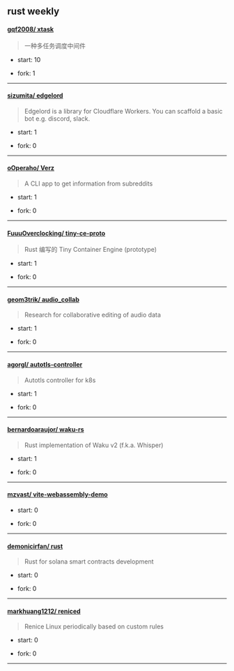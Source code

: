 ## rust weekly

#### [gqf2008/ xtask](https://github.com/gqf2008/xtask)
>  一种多任务调度中间件
+ start: 10
+ fork: 1
---
#### [sizumita/ edgelord](https://github.com/sizumita/edgelord)
>  Edgelord is a library for Cloudflare Workers. You can scaffold a basic bot e.g. discord, slack.
+ start: 1
+ fork: 0
---
#### [oOperaho/ Verz](https://github.com/oOperaho/Verz)
>  A CLI app to get information from subreddits
+ start: 1
+ fork: 0
---
#### [FuuuOverclocking/ tiny-ce-proto](https://github.com/FuuuOverclocking/tiny-ce-proto)
>  Rust 编写的 Tiny Container Engine (prototype)
+ start: 1
+ fork: 0
---
#### [geom3trik/ audio_collab](https://github.com/geom3trik/audio_collab)
>  Research for collaborative editing of audio data
+ start: 1
+ fork: 0
---
#### [agorgl/ autotls-controller](https://github.com/agorgl/autotls-controller)
>  Autotls controller for k8s
+ start: 1
+ fork: 0
---
#### [bernardoaraujor/ waku-rs](https://github.com/bernardoaraujor/waku-rs)
>  Rust implementation of Waku v2 (f.k.a. Whisper) 
+ start: 1
+ fork: 0
---
#### [mzvast/ vite-webassembly-demo](https://github.com/mzvast/vite-webassembly-demo)
>  
+ start: 0
+ fork: 0
---
#### [demonicirfan/ rust](https://github.com/demonicirfan/rust)
>  Rust for solana smart contracts development
+ start: 0
+ fork: 0
---
#### [markhuang1212/ reniced](https://github.com/markhuang1212/reniced)
>  Renice Linux periodically based on custom rules
+ start: 0
+ fork: 0
---